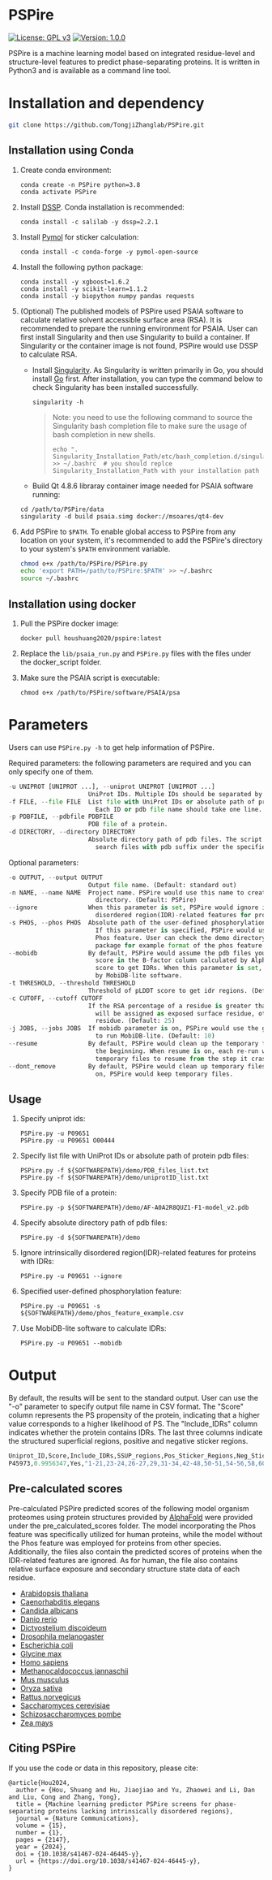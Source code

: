 # PSPire

[![License: GPL v3](https://img.shields.io/badge/License-GPLv3-blue.svg)](https://www.gnu.org/licenses/gpl-3.0) [![Version: 1.0.0](https://img.shields.io/badge/Version-1.0.0-brightgreen.svg)](https://www.gnu.org/licenses/gpl-3.0)

PSPire is a machine learning model based on integrated residue-level and structure-level features to predict phase-separating proteins. It is written in Python3 and is available as a command line tool.

# Installation and dependency

```bash
git clone https://github.com/TongjiZhanglab/PSPire.git
```

## Installation using Conda

1. Create conda environment:

   ```
   conda create -n PSPire python=3.8
   conda activate PSPire
   ```

2. Install [DSSP](https://github.com/PDB-REDO/dssp). Conda installation is recommended:

   ```shell
   conda install -c salilab -y dssp=2.2.1
   ```

3. Install [Pymol](https://pymol.org) for sticker calculation:

   ```shell
   conda install -c conda-forge -y pymol-open-source
   ```

4. Install the following python package:

   ```shell
   conda install -y xgboost=1.6.2 
   conda install -y scikit-learn=1.1.2 
   conda install -y biopython numpy pandas requests
   ```

5. (Optional) The published models of PSPire used PSAIA software to calculate relative solvent accessible surface area (RSA). It is recommended to prepare the running environment for PSAIA. User can first install Singularity and then use Singularity to build a container. If Singularity or the container image is not found, PSPire would use DSSP to calculate RSA.

   + Install [Singularity](https://apptainer.org/admin-docs/master/installation.html#). As Singularity is written primarily in Go, you should install [Go](https://go.dev/doc/install) first. After installation, you can type the command below to check Singularity has been installed successfully.

     ```shell
     singularity -h
     ```

     > Note: you need to use the following command to source the Singularity bash completion file to make sure the usage of bash completion in new shells.
     >
     > ```shell
     > echo ". Singularity_Installation_Path/etc/bash_completion.d/singularity" >> ~/.bashrc  # you should replce Singularity_Installation_Path with your installation path
     > ```

   + Build Qt 4.8.6 libraray container image needed for PSAIA software running:

   ```shell
   cd /path/to/PSPire/data
   singularity -d build psaia.simg docker://msoares/qt4-dev
   ```

6. Add PSPire to `$PATH`. To enable global access to PSPire from any location on your system, it's recommended to add the PSPire's directory to your system's `$PATH` environment variable. 

   ```bash
   chmod o+x /path/to/PSPire/PSPire.py
   echo 'export PATH=/path/to/PSPire:$PATH' >> ~/.bashrc
   source ~/.bashrc
   ```

## Installation using docker

1. Pull the PSPire docker image:

   ```shell
   docker pull houshuang2020/pspire:latest
   ```

2. Replace the `lib/psaia_run.py` and `PSPire.py` files with the files under the docker_script folder.
3. Make sure the PSAIA script is executable:
   ```
   chmod o+x /path/to/PSPire/software/PSAIA/psa
   ```

# Parameters

Users can use `PSPire.py -h` to get help information of PSPire. 

Required parameters: the following parameters are required and you can only specify one of them.

```python
-u UNIPROT [UNIPROT ...], --uniprot UNIPROT [UNIPROT ...]
                      UniProt IDs. Multiple IDs should be separated by space.
-f FILE, --file FILE  List file with UniProt IDs or absolute path of protein pdb files.
                        Each ID or pdb file name should take one line.
-p PDBFILE, --pdbfile PDBFILE
                      PDB file of a protein.
-d DIRECTORY, --directory DIRECTORY
                      Absolute directory path of pdb files. The script will automatically
                        search files with pdb suffix under the specified directory.
```

Optional parameters:

```python
-o OUTPUT, --output OUTPUT
                      Output file name. (Default: standard out)
-n NAME, --name NAME  Project name. PSPire would use this name to create temporary
                        directory. (Default: PSPire)
--ignore              When this parameter is set, PSPire would ignore intrinsically
                        disordered region(IDR)-related features for proteins with IDRs.
-s PHOS, --phos PHOS  Absolute path of the user-defined phosphorylation (Phos) feature file.
                        If this parameter is specified, PSPire would use the model with the
                        Phos feature. User can check the demo directory of PSPire software 
                        package for example format of the phos feature file. (Default: '')
--mobidb              By default, PSPire would assume the pdb files you provide have pLDDT 
                        score in the B-factor column calculated by AlphaFold, and use the 
                        score to get IDRs. When this parameter is set, PSPire would get IDRs 
                        by MobiDB-lite software.
-t THRESHOLD, --threshold THRESHOLD
                      Threshold of pLDDT score to get idr regions. (Default: 50)
-c CUTOFF, --cutoff CUTOFF
                      If the RSA percentage of a residue is greater than this cutoff, it 
                        will be assigned as exposed surface residue, otherwise as buried 
                        residue. (Default: 25)
-j JOBS, --jobs JOBS  If mobidb parameter is on, PSPire would use the given number of cpus 
                        to run MobiDB-lite. (Default: 10)
--resume              By default, PSPire would clean up the temporary files and start from 
                        the beginning. When resume is on, each re-run would use previous 
                        temporary files to resume from the step it crashed.
--dont_remove         By default, PSPire would clean up temporary files. When dont_remove is 
                        on, PSPire would keep temporary files.
```

## Usage

1. Specify uniprot ids:

   ```shell
   PSPire.py -u P09651
   PSPire.py -u P09651 O00444
   ```

2. Specify list file with UniProt IDs or absolute path of protein pdb files:

   ```shell
   PSPire.py -f ${SOFTWAREPATH}/demo/PDB_files_list.txt
   PSPire.py -f ${SOFTWAREPATH}/demo/uniprotID_list.txt
   ```

3. Specify PDB file of a protein:

   ```shell
   PSPire.py -p ${SOFTWAREPATH}/demo/AF-A0A2R8QUZ1-F1-model_v2.pdb
   ```

4. Specify absolute directory path of pdb files:

   ```shell
   PSPire.py -d ${SOFTWAREPATH}/demo
   ```

5. Ignore intrinsically disordered region(IDR)-related features for proteins with IDRs:

   ```shell
   PSPire.py -u P09651 --ignore
   ```

6. Specified user-defined phosphorylation feature:

   ```shell
   PSPire.py -u P09651 -s ${SOFTWAREPATH}/demo/phos_feature_example.csv
   ```

7. Use MobiDB-lite software to calculate IDRs:

   ```shell
   PSPire.py -u P09651 --mobidb
   ```

# Output

By default, the results will be sent to the standard output. User can use the "-o" parameter to specify output file name in CSV format. The "Score" column represents the PS propensity of the protein, indicating that a higher value corresponds to a higher likelihood of PS. The "Include_IDRs" column indicates whether the protein contains IDRs. The last three columns indicate the structured superficial regions, positive and negative sticker regions.

```python
Uniprot_ID,Score,Include_IDRs,SSUP_regions,Pos_Sticker_Regions,Neg_Sticker_Regions
P45973,0.9956347,Yes,"1-21,23-24,26-27,29,31-34,42-48,50-51,54-56,58,60-62,64-65,68-69,71-80,113-115,118-122,124-125,127,129-132,134,136,139,141,143-144,146-148,152,154-155,157-159,161-162,165-166,168-191","[(2, 3, 4, 5, 6, 7), (74, 75, 76, 77, 79), (29, 152)]","[(179, 180, 181), (12, 13, 14, 15, 16, 17), (18, 19, 20, 21, 23, 24, 42, 50, 56, 58)]"
```

## Pre-calculated scores

Pre-calculated PSPire predicted scores of the following model organism proteomes using protein structures provided by [AlphaFold](https://alphafold.ebi.ac.uk/download) were provided under the pre_calculated_scores folder. The model incorporating the Phos feature was specifically utilized for human proteins, while the model without the Phos feature was employed for proteins from other species. Additionally, the files also contain the predicted scores of proteins when the IDR-related features are ignored. As for human, the file also contains relative surface exposure and secondary structure state data of each residue.

- [Arabidopsis thaliana](https://compbio-zhanglab.org/release/PSPire_scores/Arabidopsis_thaliana_scores.csv)
- [Caenorhabditis elegans](https://compbio-zhanglab.org/release/PSPire_scores/Caenorhabditis_elegans_scores.csv)
- [Candida albicans](https://compbio-zhanglab.org/release/PSPire_scores/Candida_albicans_scores.csv)
- [Danio rerio](https://compbio-zhanglab.org/release/PSPire_scores/Danio_rerio_scores.csv)
- [Dictyostelium discoideum](https://compbio-zhanglab.org/release/PSPire_scores/Dictyostelium_discoideum_scores.csv)
- [Drosophila melanogaster](https://compbio-zhanglab.org/release/PSPire_scores/Drosophila_melanogaster_scores.csv)
- [Escherichia coli](https://compbio-zhanglab.org/release/PSPire_scores/Escherichia_coli_scores.csv)
- [Glycine max](https://compbio-zhanglab.org/release/PSPire_scores/Glycine_max_scores.csv)
- [Homo sapiens](https://compbio-zhanglab.org/release/PSPire_scores/Homo_sapiens_scores.csv)
- [Methanocaldococcus jannaschii](https://compbio-zhanglab.org/release/PSPire_scores/Methanocaldococcus_jannaschii_scores.csv)
- [Mus musculus](https://compbio-zhanglab.org/release/PSPire_scores/Mus_musculus_scores.csv)
- [Oryza sativa](https://compbio-zhanglab.org/release/PSPire_scores/Oryza_sativa_scores.csv)
- [Rattus norvegicus](https://compbio-zhanglab.org/release/PSPire_scores/Rattus_norvegicus_scores.csv)
- [Saccharomyces cerevisiae](https://compbio-zhanglab.org/release/PSPire_scores/Saccharomyces_cerevisiae_scores.csv)
- [Schizosaccharomyces pombe](https://compbio-zhanglab.org/release/PSPire_scores/Schizosaccharomyces_pombe_scores.csv)
- [Zea mays](https://compbio-zhanglab.org/release/PSPire_scores/Zea_mays_scores.csv)

## Citing PSPire
If you use the code or data in this repository, please cite:

```
@article{Hou2024,
  author = {Hou, Shuang and Hu, Jiaojiao and Yu, Zhaowei and Li, Dan and Liu, Cong and Zhang, Yong},
  title = {Machine learning predictor PSPire screens for phase-separating proteins lacking intrinsically disordered regions},
  journal = {Nature Communications},
  volume = {15},
  number = {1},
  pages = {2147},
  year = {2024},
  doi = {10.1038/s41467-024-46445-y},
  url = {https://doi.org/10.1038/s41467-024-46445-y},
}
```
